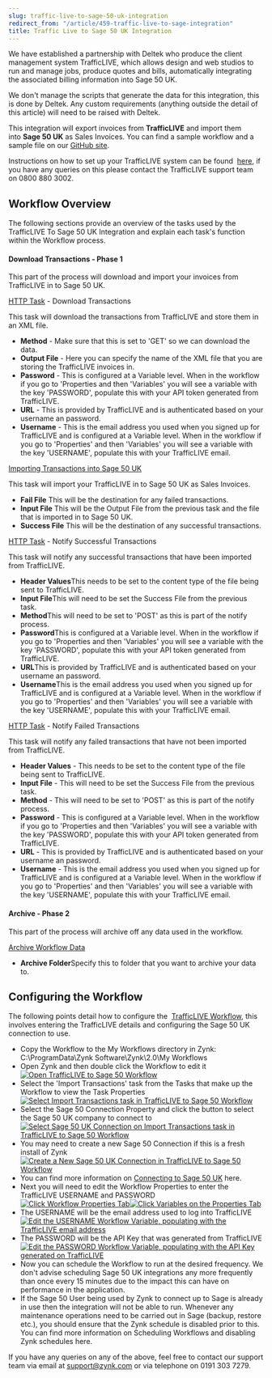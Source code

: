 ```yaml
---
slug: traffic-live-to-sage-50-uk-integration
redirect_from: "/article/459-traffic-live-to-sage-integration"
title: Traffic Live to Sage 50 UK Integration
---
```

We have established a partnership with Deltek who produce the client management system TrafficLIVE, which allows design and web studios to run and manage jobs, produce quotes and bills, automatically integrating the associated billing information into Sage 50 UK.

We don't manage the scripts that generate the data for this integration, this is done by Deltek. Any custom requirements (anything outside the detail of this article) will need to be raised with Deltek.

This integration will export invoices from **TrafficLIVE** and import them into **Sage 50 UK** as Sales Invoices. You can find a sample workflow and a sample file on our [GitHub site](https://github.com/zynksoftware/samples/tree/master/Integration%20Samples/Traffic%20Live%20Integration).

Instructions on how to set up your TrafficLIVE system can be found 		[here](http://trafficlive.screenstepslive.com/s/2523/m/userguide/l/54862-fully-automated-posting-to-sage-line-50-sales-ledger-posting#), if you have any queries on this please contact the TrafficLIVE support team on 0800 880 3002.

## Workflow Overview
The following sections provide an overview of the tasks used by the TrafficLIVE To Sage 50 UK Integration and explain each task's function within the Workflow process.

#### Download Transactions - Phase 1
This part of the process will download and import your invoices from TrafficLIVE in to Sage 50 UK.

[HTTP Task](http-task) - Download Transactions

This task will download the transactions from TrafficLIVE and store them in an XML file.

 * **Method** - Make sure that this is set to 'GET' so we can download the data.
 * **Output File** - Here you can specify the name of the XML file that you are storing the TrafficLIVE invoices in.
 * **Password** - This is configured at a Variable level. When in the workflow if you go to 'Properties and then 'Variables' you will see a variable with the key 'PASSWORD', populate this with your API token generated from TrafficLIVE.
 * **URL** - This is provided by TrafficLIVE and is authenticated based on your username an password.
 * **Username** - This is the email address you used when you signed up for TrafficLIVE and is configured at a Variable level. When in the workflow if you go to 'Properties' and then 'Variables' you will see a variable with the key 'USERNAME', populate this with your TrafficLIVE email.

[Importing Transactions into Sage 50 UK](importing-transactions-into-sage-50-uk)

This task will import your TrafficLIVE in to Sage 50 UK as Sales Invoices.

 * **Fail File** This will be the destination for any failed transactions.
 * **Input File** This will be the Output File from the previous task and the file that is imported in to Sage 50 UK.
 * **Success File** This will be the destination of any successful transactions.

[HTTP Task](http-task) - Notify Successful Transactions

This task will notify any successful transactions that have been imported from TrafficLIVE.

 * **Header Values**This needs to be set to the content type of the file being sent to TrafficLIVE.
 * **Input File**This will need to be set the Success File from the previous task.
 * **Method**This will need to be set to 'POST' as this is part of the notify process.
 * **Password**This is configured at a Variable level. When in the workflow if you go to 'Properties and then 'Variables' you will see a variable with the key 'PASSWORD', populate this with your API token generated from TrafficLIVE.
 * **URL**This is provided by TrafficLIVE and is authenticated based on your username an password.
 * **Username**This is the email address you used when you signed up for TrafficLIVE and is configured at a Variable level. When in the workflow if you go to 'Properties' and then 'Variables' you will see a variable with the key 'USERNAME', populate this with your TrafficLIVE email.

[HTTP Task](http-task) - Notify Failed Transactions

This task will notify any failed transactions that have not been imported from TrafficLIVE.

 * **Header Values** - This needs to be set to the content type of the file being sent to TrafficLIVE.
 * **Input File** - This will need to be set the Success File from the previous task.
 * **Method** - This will need to be set to 'POST' as this is part of the notify process.
 * **Password** - This is configured at a Variable level. When in the workflow if you go to 'Properties and then 'Variables' you will see a variable with the key 'PASSWORD', populate this with your API token generated from TrafficLIVE.
 * **URL** - This is provided by TrafficLIVE and is authenticated based on your username an password.
 * **Username** - This is the email address you used when you signed up for TrafficLIVE and is configured at a Variable level. When in the workflow if you go to 'Properties' and then 'Variables' you will see a variable with the key 'USERNAME', populate this with your TrafficLIVE email.

#### Archive - Phase 2
This part of the process will archive off any data used in the workflow.

[Archive Workflow Data](archive-workflow-data)

 * **Archive Folder**Specify this to folder that you want to archive your data to.

## Configuring the Workflow

The following points detail how to configure the 		[TrafficLIVE Workflow](https://raw.githubusercontent.com/zynksoftware/samples/master/Integration%20Samples/Traffic%20Live%20Integration/My%20Workflows/TrafficLIVE%20-%20Sage%2050%20UK.wkf), this involves entering the TrafficLIVE details and configuring the Sage 50 UK connection to use.

 * Copy the Workflow to the My Workflows directory in Zynk: C:\ProgramData\Zynk Software\Zynk\2.0\My Workflows
 * Open Zynk and then double click the Workflow to edit it  
[![Open TrafficLIVE to Sage 50 Workflow](http://www.zynk.com/images/v2/trafficlive/open-workflow.png)](http://www.zynk.com/images/v2/trafficlive/open-workflow.png)
 * Select the 'Import Transactions' task from the Tasks that make up the Workflow to view the Task Properties		  
[![Select Import Transactions task in TrafficLIVE to Sage 50 Workflow](http://www.zynk.com/images/v2/trafficlive/select-import-transactions.png)](http://www.zynk.com/images/v2/trafficlive/select-import-transactions.png)
 * Select the Sage 50 Connection Property and click the button to select the Sage 50 UK company to connect to  
[![Select Sage 50 UK Connection on Import Transactions task in TrafficLIVE to Sage 50 Workflow](http://www.zynk.com/images/v2/trafficlive/select-connection.png)](http://www.zynk.com/images/v2/trafficlive/select-connection.png)
 * You may need to create a new Sage 50 Connection if this is a fresh install of Zynk  
[![Create a New Sage 50 UK Connection in TrafficLIVE to Sage 50 Workflow](http://www.zynk.com/images/v2/trafficlive/new-connection.png)](http://www.zynk.com/images/v2/trafficlive/new-connection.png)
 * You can find more information on [Connecting to Sage 50 UK](connecting-to-sage-50-uk) here.
 * Next you will need to edit the Workflow Properties to enter the TrafficLIVE USERNAME and PASSWORD  
[![Click Workflow Properties Tab](http://www.zynk.com/images/v2/trafficlive/edit-workflow-properties-1.png)](http://www.zynk.com/images/v2/trafficlive/edit-workflow-properties-1.png)[![Click Variables on the Properties Tab](http://www.zynk.com/images/v2/trafficlive/edit-workflow-properties-2.png)](http://www.zynk.com/images/v2/trafficlive/edit-workflow-properties-2.png)
 * The USERNAME will be the email address used to log into TrafficLIVE  
[![Edit the USERNAME Workflow Variable, populating with the TrafficLIVE email address](http://www.zynk.com/images/v2/trafficlive/edit-workflow-properties-username.png)](http://www.zynk.com/images/v2/trafficlive/edit-workflow-properties-username.png)
 * The PASSWORD will be the API Key that was generated from TrafficLIVE  
[![Edit the PASSWORD Workflow Variable, populating with the API Key generated on TrafficLIVE](http://www.zynk.com/images/v2/trafficlive/edit-workflow-properties-password.png)](http://www.zynk.com/images/v2/trafficlive/edit-workflow-properties-password.png)
 * Now you can schedule the Workflow to run at the desired frequency. We don't advise scheduling Sage 50 UK integrations any more frequently than once every 15 minutes due to the impact this can have on performance in the application.
 * If the Sage 50 User being used by Zynk to connect up to Sage is already in use then the integration will not be able to run. Whenever any maintenance operations need to be carried out in Sage (backup, restore etc.), you should ensure that the Zynk schedule is disabled prior to this. You can find more information on Scheduling Workflows and disabling Zynk schedules here.

If you have any queries on any of the above, feel free to contact our support team via email at support@zynk.com or via telephone on 0191 303 7279.
